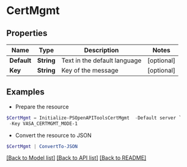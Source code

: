 # CertMgmt
## Properties

Name | Type | Description | Notes
------------ | ------------- | ------------- | -------------
**Default** | **String** | Text in the default language | [optional] 
**Key** | **String** | Key of the message | [optional] 

## Examples

- Prepare the resource
```powershell
$CertMgmt = Initialize-PSOpenAPIToolsCertMgmt  -Default server `
 -Key VASA_CERTMGMT_MODE-1
```

- Convert the resource to JSON
```powershell
$CertMgmt | ConvertTo-JSON
```

[[Back to Model list]](../README.md#documentation-for-models) [[Back to API list]](../README.md#documentation-for-api-endpoints) [[Back to README]](../README.md)

